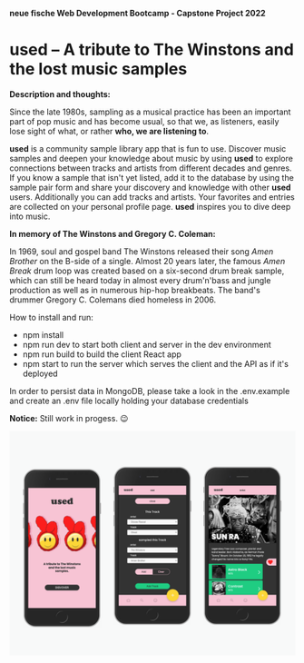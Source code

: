 **neue fische Web Development Bootcamp - Capstone Project 2022**

# used – A tribute to The Winstons and the lost music samples

**Description and thoughts:**

Since the late 1980s, sampling as a musical practice has been an important part of pop music and has become usual, so that we, as listeners, easily lose sight of what, or rather **who, we are listening to**.

**used** is a community sample library app that is fun to use. Discover music samples and deepen your knowledge about music by using **used** to explore connections between tracks and artists from different decades and genres. If you know a sample that isn't yet listed, add it to the database by using the sample pair form and share your discovery and knowledge with other **used** users. Additionally you can add tracks and artists. Your favorites and entries are collected on your personal profile page. **used** inspires you to dive deep into music.

**In memory of The Winstons and Gregory C. Coleman:**

In 1969, soul and gospel band The Winstons released their song _Amen Brother_ on the B-side of a single. Almost 20 years later, the famous _Amen Break_ drum loop was created based on a six-second drum break sample, which can still be heard today in almost every drum'n'bass and jungle production as well as in numerous hip-hop breakbeats. The band's drummer Gregory C. Colemans died homeless in 2006.

How to install and run:

- npm install
- npm run dev to start both client and server in the dev environment
- npm run build to build the client React app
- npm start to run the server which serves the client and the API as if it's deployed

In order to persist data in MongoDB, please take a look in the .env.example and create an .env file locally holding your database credentials

**Notice:** Still work in progess. :wink:

![used-enterscreen:](client/src/assets/github/used_preview.png)
